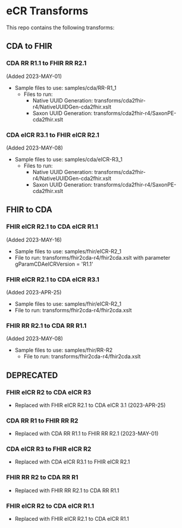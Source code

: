 # eCR Transforms

This repo contains the following transforms:

## CDA to FHIR

### CDA RR R1.1 to FHIR RR R2.1 
(Added 2023-MAY-01)

* Sample files to use: samples/cda/RR-R1_1
  * Files to run:
    * Native UUID Generation: transforms/cda2fhir-r4/NativeUUIDGen-cda2fhir.xslt
    * Saxon UUID Generation: transforms/cda2fhir-r4/SaxonPE-cda2fhir.xslt
           
### CDA eICR R3.1 to FHIR eICR R2.1 
(Added 2023-MAY-08)

* Sample files to use: samples/cda/eICR-R3_1 
  * Files to run:
    * Native UUID Generation: transforms/cda2fhir-r4/NativeUUIDGen-cda2fhir.xslt
    * Saxon UUID Generation: transforms/cda2fhir-r4/SaxonPE-cda2fhir.xslt
         
## FHIR to CDA

### FHIR eICR R2.1 to CDA eICR R1.1 
(Added 2023-MAY-16)

* Sample files to use: samples/fhir/eICR-R2_1 
* File to run: transforms/fhir2cda-r4/fhir2cda.xslt with parameter gParamCDAeICRVersion = 'R1.1'
     
### FHIR eICR R2.1 to CDA eICR R3.1 
(Added 2023-APR-25)

* Sample files to use: samples/fhir/eICR-R2_1
* File to run: transforms/fhir2cda-r4/fhir2cda.xslt
      
### FHIR RR R2.1 to CDA RR R1.1 
(Added 2023-MAY-08)

* Sample files to use: samples/fhir/RR-R2
     * File to run: transforms/fhir2cda-r4/fhir2cda.xslt 
  

## DEPRECATED 

### FHIR eICR R2 to CDA eICR R3
* Replaced with FHIR eICR R2.1 to CDA eICR 3.1 (2023-APR-25)

### CDA RR R1 to FHIR RR R2
* Replaced with CDA RR R1.1 to FHIR RR R2.1 (2023-MAY-01)

### CDA eICR R3 to FHIR eICR R2
* Replaced with CDA eICR R3.1 to FHIR eICR R2.1

### FHIR RR R2 to CDA RR R1
* Replaced with FHIR RR R2.1 to CDA RR R1.1

### FHIR eICR R2 to CDA eICR R1.1
* Replaced with FHIR eICR R2.1 to CDA eICR R1.1